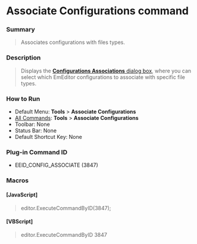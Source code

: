 # Associate Configurations command

### Summary

> Associates configurations with files types.

### Description

> Displays the
> [**Configurations Associations** dialog box](../../dlg/configuration_associations/index), where you can select which EmEditor configurations to associate with specific file types.

### How to Run

- Default Menu: **Tools** \> **Associate Configurations**
- [All Commands](all_commands): **Tools** \> **Associate Configurations**
- Toolbar: None
- Status Bar: None
- Default Shortcut Key: None

### Plug-in Command ID

- EEID\_CONFIG\_ASSOCIATE (3847)

### Macros

#### \[JavaScript\]

> editor.ExecuteCommandByID(3847);

#### \[VBScript\]

> editor.ExecuteCommandByID 3847
